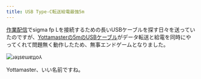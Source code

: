 ```yaml
---
title: USB Type-C転送給電最強5m
---
```

[作業配信](https://www.youtube.com/c/r7kamura)でsigma fp Lを接続するための長いUSBケーブルを探す日々を送っていたのですが、[Yottamasterの5mのUSBケーブル](https://www.amazon.co.jp/dp/B09Y1BY75P)がデータ転送と給電を同時にやってくれて問題無く動作したため、無事エンドゲームとなりました。

![](https://lh4.googleusercontent.com/TiCUtOcMdegm2jtNInrcESFeQ83cn8owmkP1uS60PO8PaBdrBjm2Koh35PmCqdXVQSMWGkxcY9veeErbu0PmrIhKnbx0L8-2ENF4h5LqIQ5ea-CGnijTxb5jYLDmZFdzwk7X9qOage-m-Zq5E9nN0Mvf5qlXqtxJLOA9KDvxB0tp8nnTZw3jMos-v9NARQ "ɹǝʇsɐɯɐʇʇo⅄")

Yottamaster、いい名前ですね。
